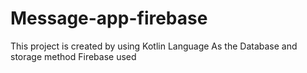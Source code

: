 # Message-app-firebase
This project is created by using Kotlin Language
As the Database and storage method Firebase used
